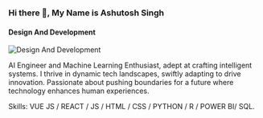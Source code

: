 ### Hi there 👋, My Name is Ashutosh Singh
#### Design And Development
![Design And Development](https://pbs.twimg.com/profile_banners/1138792444483424260/1700407036/600x200)

AI Engineer and Machine Learning Enthusiast, adept at crafting intelligent systems. I thrive in dynamic tech landscapes, swiftly adapting to drive innovation. Passionate about pushing boundaries for a future where technology enhances human experiences.

Skills: VUE JS / REACT / JS / HTML /  CSS / PYTHON / R / POWER BI/ SQL.





